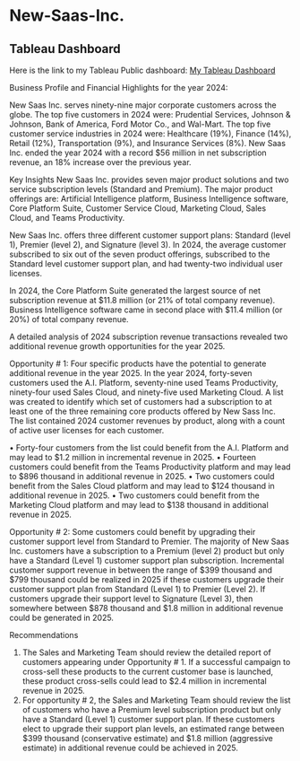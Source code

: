 # New-Saas-Inc.

## Tableau Dashboard
Here is the link to my Tableau Public dashboard:
[My Tableau Dashboard]( https://public.tableau.com/app/profile/kenton.fong6704/viz/TabSaasWkBook1/Dashboard1)

Business Profile and Financial Highlights for the year 2024:

New Saas Inc. serves ninety-nine major corporate customers across the globe.
The top five customers in 2024 were: Prudential Services, Johnson & Johnson, Bank of America, Ford Motor Co., and Wal-Mart.
The top five customer service industries in 2024 were: Healthcare (19%), Finance (14%), Retail (12%), Transportation (9%), and Insurance Services (8%).
New Saas Inc. ended the year 2024 with a record $56 million in net subscription revenue, an 18% increase over the previous year. 

Key Insights
New Saas Inc. provides seven major product solutions and two service subscription levels (Standard and Premium). 
The major product offerings are: Artificial Intelligence platform, Business Intelligence software, Core Platform Suite, Customer Service Cloud,
Marketing Cloud, Sales Cloud, and Teams Productivity.

New Saas Inc. offers three different customer support plans:   Standard (level 1), Premier (level 2), and Signature (level 3). 
In 2024, the average customer subscribed to six out of the seven product offerings, subscribed to the Standard level customer support plan, 
and had twenty-two individual user licenses.

In 2024, the Core Platform Suite generated the largest source of net subscription revenue at $11.8 million (or 21% of total company revenue).
Business Intelligence software came in second place with $11.4 million (or 20%) of total company revenue.

A detailed analysis of 2024 subscription revenue transactions revealed two additional revenue growth opportunities for the year 2025.

Opportunity # 1:    Four specific products have the potential to generate additional revenue in the year 2025.
In the year 2024, forty-seven customers used the A.I. Platform, seventy-nine used Teams Productivity, ninety-four used Sales Cloud, 
and ninety-five used Marketing Cloud. 
A list was created to identify which set of customers had a subscription to at least one of the three remaining core products offered by New Sass Inc. 
The list contained 2024 customer revenues by product, along with a count of active user licenses for each customer. 

•	Forty-four customers from the list could benefit from the A.I. Platform and may lead to $1.2 million in incremental revenue in 2025. 
•	Fourteen customers could benefit from the Teams Productivity platform and may lead to $896 thousand in additional revenue in 2025.
•	Two customers could benefit from the Sales Cloud platform and may lead to $124 thousand in additional revenue in 2025.
•	Two customers could benefit from the Marketing Cloud platform and may lead to $138 thousand in additional revenue in 2025.

Opportunity # 2:   Some customers could benefit by upgrading their customer support level from Standard to Premier. 
The majority of New Saas Inc. customers have a subscription to a Premium (level 2) product but only have a Standard (Level 1) customer support plan subscription. 
Incremental customer support revenue in between the range of $399 thousand and $799 thousand could be realized in 2025 
if these customers upgrade their customer support plan from Standard (Level 1) to Premier (Level 2). 
If customers upgrade their support level to Signature (Level 3), then somewhere between $878 thousand
and $1.8 million in additional revenue could be generated in 2025.

Recommendations
1. The Sales and Marketing Team should review the detailed report of customers appearing under Opportunity # 1.
   If a successful campaign to cross-sell these products to the current customer base is launched,
   these product cross-sells could lead to $2.4 million in incremental revenue in 2025.
3. For opportunity # 2, the Sales and Marketing Team should review the list of customers who have a Premium level subscription product
    but only have a Standard (Level 1) customer support plan.
   If these customers elect to upgrade their support plan levels, an estimated range between $399 thousand (conservative estimate)
   and $1.8 million (aggressive estimate) in additional revenue could be achieved in 2025.
   
